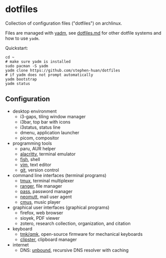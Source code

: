 # dotfiles

Collection of configuration files ("dotfiles") on archlinux.

Files are managed with [yadm](https://yadm.io/),
see [dotfiles.md](./doc/dotfiles.md) for
other dotfile systems and how to use `yadm`.

Quickstart:
```shell
cd ~
# make sure yadm is installed
sudo pacman -S yadm
yadm clone https://github.com/stephen-huan/dotfiles
# if yadm does not prompt automatically
yadm bootstrap
yadm status
```

## Configuration

- desktop environment
    - i3-gaps, tiling window manager
    - i3bar, top bar with icons
    - i3status, status line
    - dmenu, application launcher
    - picom, compositor
- programming tools
    - paru, AUR helper
    - [alacritty](./doc/alacritty.md), terminal emulator
    - [fish](./doc/fish.md), shell
    - [vim](./doc/vim.md), text editor
    - [git](./doc/git.md), version control
- command line interfaces (terminal programs)
    - [tmux](./doc/tmux.md), terminal multiplexer
    - [ranger](./doc/ranger.md), file manager
    - [pass](./doc/pass.md), password manager
    - [neomutt](./doc/neomutt.md), mail user agent
    - [cmus](./doc/cmus.md), music player
- graphical user interfaces (graphical programs)
    - firefox, web browser
    - sioyek, PDF viewer
    - zotero, research collection, organization, and citation
- keyboard
    - [tmk/qmk](https://github.com/stephen-huan/qmk_firmware/tree/vusb-nkro),
      open-source firmware for mechanical keyboards
    - [clipster](./doc/clipboard.md), clipboard manager
- internet
    - DNS: [unbound](./doc/unbound.md), recursive DNS resolver with caching

